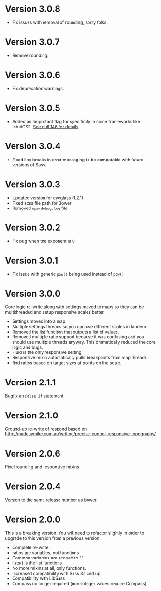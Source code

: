 # Version 3.0.8

* Fix issues with removal of rounding, sorry folks.

# Version 3.0.7

* Remove rounding.

# Version 3.0.6

* Fix deprecation warnings.

# Version 3.0.5

* Added an !important flag for specificity in some frameworks like IntuitCSS. [See pull 146 for details](https://github.com/modularscale/modularscale-sass/pull/146).

# Version 3.0.4

* Fixed line breaks in error messaging to be compatable with future versions of Sass.

# Version 3.0.3

* Updated version for eyeglass (1.2.1)
* Fixed scss file path for Bower
* Removed `npm-debug.log` file

# Version 3.0.2

* Fix bug when the exponent is 0

# Version 3.0.1

* Fix issue with generic `pow()` being used instead of `pow()`

# Version 3.0.0

  Core logic re-write along with settings moved to maps so they can be multithreaded and setup responsive scales better.

  * Settings moved into a map.
  * Multiple settings threads so you can use different scales in tandem.
  * Removed the list funciton that outputs a list of values.
  * Removed multiple ratio support because it was confusing and you should use multiple threads anyway. This dramatically reduced the core logic and bugs.
  * Fluid is the only responsive setting.
  * Responsive mixin automatically pulls breakpoints from map threads.
  * find ratios based on target sizes at points on the scale.

# Version 2.1.1

  Bugfix an `@else if` statement.

# Version 2.1.0

  Ground-up re-write of respond based on http://madebymike.com.au/writing/precise-control-responsive-typography/

# Version 2.0.6

  Pixel rounding and responsive mixins

# Version 2.0.4

  Version to the same release number as bower.

# Version 2.0.0

  This is a breaking version. You will need to refactor slightly in order to upgrade to this version from a previous version.

  * Complete re-write.
  * ratios are variables, not functions
  * Common variables are scoped to ""
  * lists() is the list functions
  * No more mixins at all, only functions.
  * Increased compatibility with Sass 3.1 and up
  * Compatibility with LibSass
  * Compass no longer required (non-integer values require Compass)
